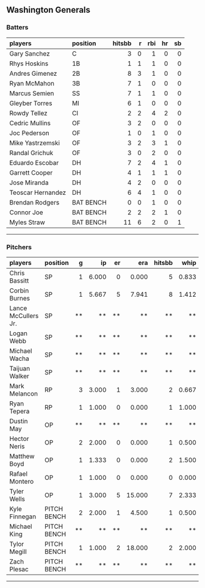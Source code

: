 ## Washington Generals

### Batters

 
|players           |position  | hitsbb|  r| rbi| hr| sb| 
|:-----------------|:---------|------:|--:|---:|--:|--:| 
|Gary Sanchez      |C         |      3|  0|   1|  0|  0| 
|Rhys Hoskins      |1B        |      1|  1|   1|  0|  0| 
|Andres Gimenez    |2B        |      8|  3|   1|  0|  0| 
|Ryan McMahon      |3B        |      7|  1|   0|  0|  0| 
|Marcus Semien     |SS        |      7|  1|   1|  0|  0| 
|Gleyber Torres    |MI        |      6|  1|   0|  0|  0| 
|Rowdy Tellez      |CI        |      2|  2|   4|  2|  0| 
|Cedric Mullins    |OF        |      3|  2|   0|  0|  0| 
|Joc Pederson      |OF        |      1|  0|   1|  0|  0| 
|Mike Yastrzemski  |OF        |      3|  2|   3|  1|  0| 
|Randal Grichuk    |OF        |      3|  0|   2|  0|  0| 
|Eduardo Escobar   |DH        |      7|  2|   4|  1|  0| 
|Garrett Cooper    |DH        |      4|  1|   1|  1|  0| 
|Jose Miranda      |DH        |      4|  2|   0|  0|  0| 
|Teoscar Hernandez |DH        |      6|  4|   1|  0|  0| 
|Brendan Rodgers   |BAT BENCH |      0|  0|   1|  0|  0| 
|Connor Joe        |BAT BENCH |      2|  2|   2|  1|  0| 
|Myles Straw       |BAT BENCH |     11|  6|   2|  0|  1| 


* * *

### Pitchers

 
|players             |position    |  g|    ip| er|    era| hitsbb|  whip| so|  w| sv| 
|:-------------------|:-----------|--:|-----:|--:|------:|------:|-----:|--:|--:|--:| 
|Chris Bassitt       |SP          |  1| 6.000|  0|  0.000|      5| 0.833|  8|  1|  0| 
|Corbin Burnes       |SP          |  1| 5.667|  5|  7.941|      8| 1.412|  4|  0|  0| 
|Lance McCullers Jr. |SP          | **|    **| **|     **|     **|    **| **| **| **| 
|Logan Webb          |SP          | **|    **| **|     **|     **|    **| **| **| **| 
|Michael Wacha       |SP          | **|    **| **|     **|     **|    **| **| **| **| 
|Taijuan Walker      |SP          | **|    **| **|     **|     **|    **| **| **| **| 
|Mark Melancon       |RP          |  3| 3.000|  1|  3.000|      2| 0.667|  0|  0|  0| 
|Ryan Tepera         |RP          |  1| 1.000|  0|  0.000|      1| 1.000|  3|  0|  0| 
|Dustin May          |OP          | **|    **| **|     **|     **|    **| **| **| **| 
|Hector Neris        |OP          |  2| 2.000|  0|  0.000|      1| 0.500|  3|  0|  0| 
|Matthew Boyd        |OP          |  1| 1.333|  0|  0.000|      2| 1.500|  2|  0|  0| 
|Rafael Montero      |OP          |  1| 1.000|  0|  0.000|      0| 0.000|  2|  0|  0| 
|Tyler Wells         |OP          |  1| 3.000|  5| 15.000|      7| 2.333|  3|  0|  0| 
|Kyle Finnegan       |PITCH BENCH |  2| 2.000|  1|  4.500|      1| 0.500|  6|  0|  1| 
|Michael King        |PITCH BENCH | **|    **| **|     **|     **|    **| **| **| **| 
|Tylor Megill        |PITCH BENCH |  1| 1.000|  2| 18.000|      2| 2.000|  1|  0|  0| 
|Zach Plesac         |PITCH BENCH | **|    **| **|     **|     **|    **| **| **| **| 


* * *


